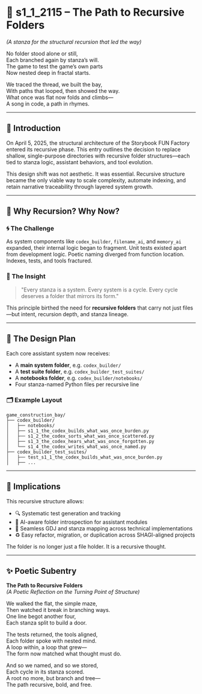 <!-- Save to: shagi_archives/gdj_25/s04/s05/s1_1_2115_the_path_to_recursive_folders.md -->

# 📜 s1_1_2115 – The Path to Recursive Folders  
*(A stanza for the structural recursion that led the way)*

No folder stood alone or still,  
Each branched again by stanza’s will.  
The game to test the game’s own parts  
Now nested deep in fractal starts.  

We traced the thread, we built the bay,  
With paths that looped, then showed the way.  
What once was flat now folds and climbs—  
A song in code, a path in rhymes.  

---

## 📘 Introduction

On April 5, 2025, the structural architecture of the Storybook FUN Factory entered its recursive phase. This entry outlines the decision to replace shallow, single-purpose directories with recursive folder structures—each tied to stanza logic, assistant behaviors, and tool evolution.

This design shift was not aesthetic. It was essential. Recursive structure became the only viable way to scale complexity, automate indexing, and retain narrative traceability through layered system growth.

---

## 📂 Why Recursion? Why Now?

### 🌀 The Challenge
As system components like `codex_builder`, `filename_ai`, and `memory_ai` expanded, their internal logic began to fragment. Unit tests existed apart from development logic. Poetic naming diverged from function location. Indexes, tests, and tools fractured.

### 🧭 The Insight
> "Every stanza is a system. Every system is a cycle. Every cycle deserves a folder that mirrors its form."

This principle birthed the need for **recursive folders** that carry not just files—but intent, recursion depth, and stanza lineage.

---

## 📂 The Design Plan

Each core assistant system now receives:

- A **main system folder**, e.g. `codex_builder/`
- A **test suite folder**, e.g. `codex_builder_test_suites/`
- A **notebooks folder**, e.g. `codex_builder/notebooks/`
- Four stanza-named Python files per recursive line

### 🗂 Example Layout

```plaintext
game_construction_bay/
├── codex_builder/
│   ├── notebooks/
│   ├── s1_1_the_codex_builds_what_was_once_burden.py
│   ├── s1_2_the_codex_sorts_what_was_once_scattered.py
│   ├── s1_3_the_codex_hears_what_was_once_forgotten.py
│   └── s1_4_the_codex_writes_what_was_once_named.py
├── codex_builder_test_suites/
│   ├── test_s1_1_the_codex_builds_what_was_once_burden.py
│   ├── ...
```

---

## 📂 Implications

This recursive structure allows:

- 🔍 Systematic test generation and tracking  
- 🧠 AI-aware folder introspection for assistant modules  
- 📘 Seamless GDJ and stanza mapping across technical implementations  
- ♻️ Easy refactor, migration, or duplication across SHAGI-aligned projects

The folder is no longer just a file holder. It is a recursive thought.

---

## ✨ Poetic Subentry  
**The Path to Recursive Folders**  
*(A Poetic Reflection on the Turning Point of Structure)*

We walked the flat, the simple maze,  
Then watched it break in branching ways.  
One line begot another four,  
Each stanza split to build a door.  

The tests returned, the tools aligned,  
Each folder spoke with nested mind.  
A loop within, a loop that grew—  
The form now matched what thought must do.  

And so we named, and so we stored,  
Each cycle in its stanza scored.  
A root no more, but branch and tree—  
The path recursive, bold, and free.
